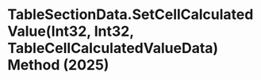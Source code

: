 # TableSectionData.SetCellCalculatedValue(Int32, Int32, TableCellCalculatedValueData) Method (2025)

﻿